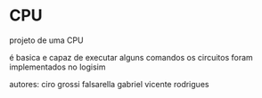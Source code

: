 # CPU
projeto de uma CPU

é basica e capaz de executar alguns comandos
os circuitos foram implementados no logisim

autores:
ciro grossi falsarella
gabriel vicente rodrigues
